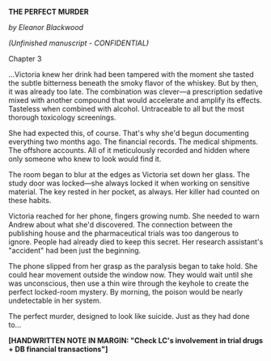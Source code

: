 **THE PERFECT MURDER**

_by Eleanor Blackwood_

_(Unfinished manuscript - CONFIDENTIAL)_

Chapter 3

...Victoria knew her drink had been tampered with the moment she tasted the subtle bitterness beneath the smoky flavor of the whiskey. But by then, it was already too late. The combination was clever—a prescription sedative mixed with another compound that would accelerate and amplify its effects. Tasteless when combined with alcohol. Untraceable to all but the most thorough toxicology screenings.

She had expected this, of course. That's why she'd begun documenting everything two months ago. The financial records. The medical shipments. The offshore accounts. All of it meticulously recorded and hidden where only someone who knew to look would find it.

The room began to blur at the edges as Victoria set down her glass. The study door was locked—she always locked it when working on sensitive material. The key rested in her pocket, as always. Her killer had counted on these habits.

Victoria reached for her phone, fingers growing numb. She needed to warn Andrew about what she'd discovered. The connection between the publishing house and the pharmaceutical trials was too dangerous to ignore. People had already died to keep this secret. Her research assistant's "accident" had been just the beginning.

The phone slipped from her grasp as the paralysis began to take hold. She could hear movement outside the window now. They would wait until she was unconscious, then use a thin wire through the keyhole to create the perfect locked-room mystery. By morning, the poison would be nearly undetectable in her system.

The perfect murder, designed to look like suicide. Just as they had done to...

**[HANDWRITTEN NOTE IN MARGIN: "Check LC's involvement in trial drugs + DB financial transactions"]**
